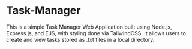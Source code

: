 # Task-Manager
This is a simple Task Manager Web Application built using Node.js, Express.js, and EJS, with styling done via TailwindCSS. It allows users to create and view tasks stored as .txt files in a local directory.
